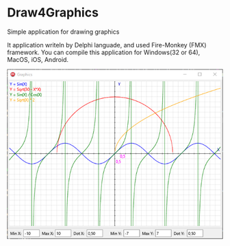 # Draw4Graphics
Simple application for drawing graphics

It application writeln by Delphi languade, and used Fire-Monkey (FMX) framework.
You can compile this application for Windows(32 or 64), MacOS, iOS, Android.

![Screenshot](Screenshot.png)
